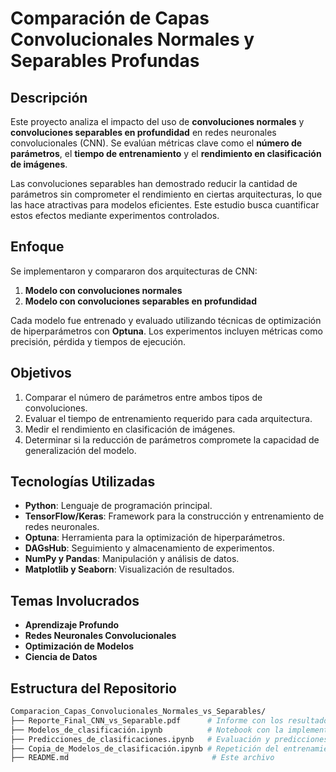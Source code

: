 # Comparación de Capas Convolucionales Normales y Separables Profundas

## Descripción

Este proyecto analiza el impacto del uso de **convoluciones normales** y **convoluciones separables en profundidad** en redes neuronales convolucionales (CNN). Se evalúan métricas clave como el **número de parámetros**, el **tiempo de entrenamiento** y el **rendimiento en clasificación de imágenes**.

Las convoluciones separables han demostrado reducir la cantidad de parámetros sin comprometer el rendimiento en ciertas arquitecturas, lo que las hace atractivas para modelos eficientes. Este estudio busca cuantificar estos efectos mediante experimentos controlados.

## Enfoque

Se implementaron y compararon dos arquitecturas de CNN:  
1. **Modelo con convoluciones normales**  
2. **Modelo con convoluciones separables en profundidad**  

Cada modelo fue entrenado y evaluado utilizando técnicas de optimización de hiperparámetros con **Optuna**. Los experimentos incluyen métricas como precisión, pérdida y tiempos de ejecución.

## Objetivos

1. Comparar el número de parámetros entre ambos tipos de convoluciones.
2. Evaluar el tiempo de entrenamiento requerido para cada arquitectura.
3. Medir el rendimiento en clasificación de imágenes.
4. Determinar si la reducción de parámetros compromete la capacidad de generalización del modelo.

## Tecnologías Utilizadas

- **Python**: Lenguaje de programación principal.
- **TensorFlow/Keras**: Framework para la construcción y entrenamiento de redes neuronales.
- **Optuna**: Herramienta para la optimización de hiperparámetros.
- **DAGsHub**: Seguimiento y almacenamiento de experimentos.
- **NumPy y Pandas**: Manipulación y análisis de datos.
- **Matplotlib y Seaborn**: Visualización de resultados.

## Temas Involucrados

- **Aprendizaje Profundo**
- **Redes Neuronales Convolucionales**
- **Optimización de Modelos**
- **Ciencia de Datos**

## Estructura del Repositorio

```bash
Comparacion_Capas_Convolucionales_Normales_vs_Separables/
├── Reporte_Final_CNN_vs_Separable.pdf      # Informe con los resultados del experimento
├── Modelos_de_clasificación.ipynb          # Notebook con la implementación y entrenamiento de modelos
├── Predicciones_de_clasificaciones.ipynb   # Evaluación y predicciones finales
├── Copia_de_Modelos_de_clasificación.ipynb # Repetición del entrenamiento en CPU con mayor RAM
├── README.md                                # Este archivo
